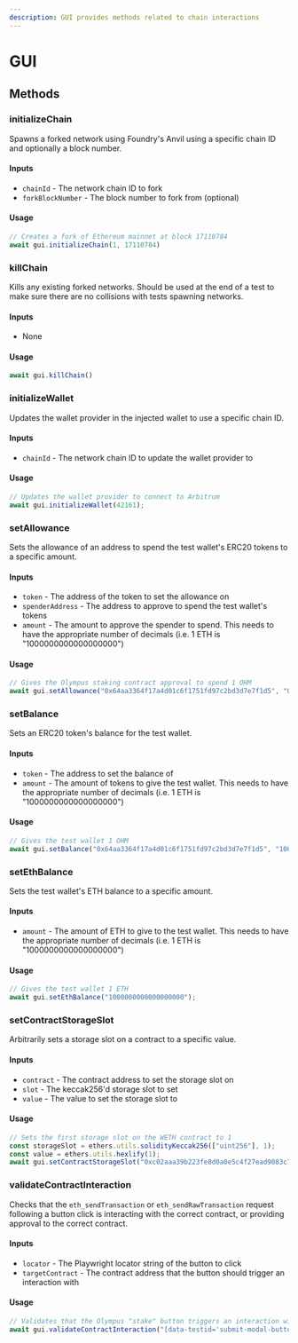 ```yaml
---
description: GUI provides methods related to chain interactions
---
```


# GUI

## Methods

### initializeChain

Spawns a forked network using Foundry's Anvil using a specific chain ID and optionally a block number.

#### Inputs

* `chainId` - The network chain ID to fork
* `forkBlockNumber` - The block number to fork from (optional)

#### Usage

```typescript
// Creates a fork of Ethereum mainnet at block 17110784
await gui.initializeChain(1, 17110784)
```

###

### killChain

Kills any existing forked networks. Should be used at the end of a test to make sure there are no collisions with tests spawning networks.

#### Inputs

* None

#### Usage

```typescript
await gui.killChain()
```

###

### initializeWallet

Updates the wallet provider in the injected wallet to use a specific chain ID.

#### Inputs

* `chainId` - The network chain ID to update the wallet provider to

#### Usage

```typescript
// Updates the wallet provider to connect to Arbitrum
await gui.initializeWallet(42161);
```

###

### setAllowance

Sets the allowance of an address to spend the test wallet's ERC20 tokens to a specific amount.

#### Inputs

* `token` - The address of the token to set the allowance on
* `spenderAddress` - The address to approve to spend the test wallet's tokens
* `amount` - The amount to approve the spender to spend. This needs to have the appropriate number of decimals (i.e. 1 ETH is "1000000000000000000")

#### Usage

```typescript
// Gives the Olympus staking contract approval to spend 1 OHM
await gui.setAllowance("0x64aa3364f17a4d01c6f1751fd97c2bd3d7e7f1d5", "0xb63cac384247597756545b500253ff8e607a8020", "1000000000");
```

###

### setBalance

Sets an ERC20 token's balance for the test wallet.

#### Inputs

* `token` - The address to set the balance of
* `amount` - The amount of tokens to give the test wallet. This needs to have the appropriate number of decimals (i.e. 1 ETH is "1000000000000000000")

#### Usage

```typescript
// Gives the test wallet 1 OHM
await gui.setBalance("0x64aa3364f17a4d01c6f1751fd97c2bd3d7e7f1d5", "1000000000");
```



### setEthBalance

Sets the test wallet's ETH balance to a specific amount.

#### Inputs

* `amount` - The amount of ETH to give to the test wallet. This needs to have the appropriate number of decimals (i.e. 1 ETH is "1000000000000000000")

#### Usage

```typescript
// Gives the test wallet 1 ETH
await gui.setEthBalance("1000000000000000000");
```



### setContractStorageSlot

Arbitrarily sets a storage slot on a contract to a specific value.

#### Inputs

* `contract` - The contract address to set the storage slot on
* `slot` - The keccak256'd storage slot to set
* `value` - The value to set the storage slot to

#### Usage

```typescript
// Sets the first storage slot on the WETH contract to 1
const storageSlot = ethers.utils.solidityKeccak256(["uint256"], 1);
const value = ethers.utils.hexlify(1);
await gui.setContractStorageSlot("0xc02aaa39b223fe8d0a0e5c4f27ead9083c756cc2", storageSlot, value);
```

###

### validateContractInteraction

Checks that the `eth_sendTransaction` or `eth_sendRawTransaction` request following a button click is interacting with the correct contract, or providing approval to the correct contract.

#### Inputs

* `locator` - The Playwright locator string of the button to click
* `targetContract` - The contract address that the button should trigger an interaction with

#### Usage

```typescript
// Validates that the Olympus "stake" button triggers an interaction with the staking contract
await gui.validateContractInteraction("[data-testid='submit-modal-button']", "0xb63cac384247597756545b500253ff8e607a8020");
```
